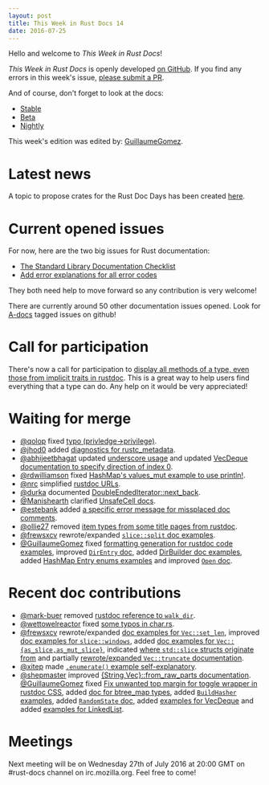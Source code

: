 ```yaml
---
layout: post
title: This Week in Rust Docs 14
date: 2016-07-25
---
```


Hello and welcome to *This Week in Rust Docs*!

*This Week in Rust Docs* is openly developed [on GitHub](https://github.com/GuillaumeGomez/this-week-in-rust-docs).
If you find any errors in this week's issue, [please submit a PR](https://github.com/GuillaumeGomez/this-week-in-rust-docs/pulls).

And of course, don't forget to look at the docs:

* [Stable](https://doc.rust-lang.org/)
* [Beta](http://doc.rust-lang.org/beta/)
* [Nightly](http://doc.rust-lang.org/nightly/)

This week's edition was edited by: [GuillaumeGomez](https://github.com/GuillaumeGomez).

# Latest news

A topic to propose crates for the Rust Doc Days has been created [here]().

# Current opened issues

For now, here are the two big issues for Rust documentation:

* [The Standard Library Documentation Checklist](https://github.com/rust-lang/rust/issues/29329)
* [Add error explanations for all error codes](https://github.com/rust-lang/rust/issues/32777)

They both need help to move forward so any contribution is very welcome!

There are currently around 50 other documentation issues opened. Look for [A-docs](https://github.com/rust-lang/rust/issues?q=is%3Aopen+is%3Aissue+label%3AA-docs) tagged issues on github!

# Call for participation

There's now a call for participation to [display all methods of a type, even those from implicit traits in rustdoc](https://github.com/rust-lang/rust/issues/33772). This is a great way to help users find everything that a type can do. Any help on it would be very appreciated!

# Waiting for merge

* [@qolop](https://github.com/qolop) fixed [typo (privledge->privilege)](https://github.com/rust-lang/rust/pull/34941).
* [@jhod0](https://github.com/jhod0) added [diagnostics for rustc_metadata](https://github.com/rust-lang/rust/pull/34970).
* [@abhijeetbhagat](https://github.com/abhijeetbhagat) updated [underscore usage](https://github.com/rust-lang/rust/pull/34990) and updated [VecDeque documentation to specify direction of index 0](https://github.com/rust-lang/rust/pull/34974).
* [@rdwilliamson](https://github.com/rdwilliamson) fixed [HashMap's values_mut example to use println!](https://github.com/rust-lang/rust/pull/35001).
* [@nrc](https://github.com/nrc) simplified [rustdoc URLs](https://github.com/rust-lang/rust/pull/35020).
* [@durka](https://github.com/durka) documented [DoubleEndedIterator::next_back](https://github.com/rust-lang/rust/pull/34732).
* [@Manishearth](https://github.com/Manishearth) clarified [UnsafeCell docs](https://github.com/rust-lang/rust/pull/34520).
* [@estebank](https://github.com/estebank) added [a specific error message for missplaced doc comments](https://github.com/rust-lang/rust/pull/33922).
* [@ollie27](https://github.com/ollie27) removed [item types from some title pages from rustdoc](https://github.com/rust-lang/rust/pull/35003).
* [@frewsxcv](https://github.com/frewsxcv) rewrote/expanded [`slice::split` doc examples](https://github.com/rust-lang/rust/pull/35019).
* [@GuillaumeGomez](https://github.com/GuillaumeGomez) fixed [formatting generation for rustdoc code examples](https://github.com/rust-lang/rust/pull/35012), improved [`DirEntry` doc](https://github.com/rust-lang/rust/pull/35009), added [DirBuilder doc examples](https://github.com/rust-lang/rust/pull/34995), added [HashMap Entry enums examples](https://github.com/rust-lang/rust/pull/34935) and improved [`Open` doc](https://github.com/rust-lang/rust/pull/35010).

# Recent doc contributions

* [@mark-buer](https://github.com/mark-buer) removed [rustdoc reference to `walk_dir`](https://github.com/rust-lang/rust/pull/34895).
* [@wettowelreactor](https://github.com/wettowelreactor) fixed [some typos in char.rs](https://github.com/rust-lang/rust/pull/34977).
* [@frewsxcv](https://github.com/frewsxcv) rewrote/expanded [doc examples for `Vec::set_len`](https://github.com/rust-lang/rust/pull/34911), improved [doc examples for `slice::windows`](https://github.com/rust-lang/rust/pull/34988), added [doc examples for `Vec::{as_slice,as_mut_slice}`](https://github.com/rust-lang/rust/pull/34930), indicated [where `std::slice` structs originate from](https://github.com/rust-lang/rust/pull/34875) and partially [rewrote/expanded `Vec::truncate` documentation](https://github.com/rust-lang/rust/pull/34853).
* [@xitep](https://github.com/xitep) made [`.enumerate()` example self-explanatory](https://github.com/rust-lang/rust/pull/34880).
* [@shepmaster](https://github.com/shepmaster) improved [{String,Vec}::from_raw_parts documentation](https://github.com/rust-lang/rust/pull/34884).
 [@GuillaumeGomez](https://github.com/GuillaumeGomez) fixed [Fix unwanted top margin for toggle wrapper in rustdoc CSS](https://github.com/rust-lang/rust/pull/34921), added [doc for btree_map types](https://github.com/rust-lang/rust/pull/34919), added [`BuildHasher` examples](https://github.com/rust-lang/rust/pull/34976), added [`RandomState` doc](https://github.com/rust-lang/rust/pull/34975), added [examples for VecDeque](https://github.com/rust-lang/rust/pull/34855) and added [examples for LinkedList](https://github.com/rust-lang/rust/pull/34854).

# Meetings

Next meeting will be on Wednesday 27th of July 2016 at 20:00 GMT on #rust-docs channel on irc.mozilla.org. Feel free to come!
